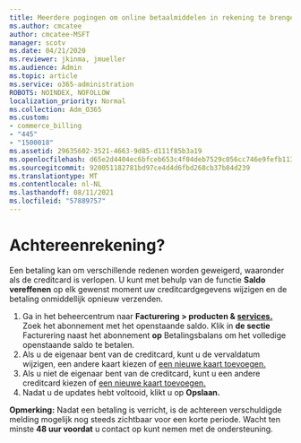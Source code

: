 ```yaml
---
title: Meerdere pogingen om online betaalmiddelen in rekening te brengen
ms.author: cmcatee
author: cmcatee-MSFT
manager: scotv
ms.date: 04/21/2020
ms.reviewer: jkinma, jmueller
ms.audience: Admin
ms.topic: article
ms.service: o365-administration
ROBOTS: NOINDEX, NOFOLLOW
localization_priority: Normal
ms.collection: Adm_O365
ms.custom:
- commerce_billing
- "445"
- "1500018"
ms.assetid: 29635602-3521-4663-9d85-d111f85b3a19
ms.openlocfilehash: d65e2d4404ec6bfceb653c4f04deb7529c056cc746e9fefb113cdc1fd16261b1
ms.sourcegitcommit: 920051182781bd97ce4d4d6fbd268cb37b84d239
ms.translationtype: MT
ms.contentlocale: nl-NL
ms.lasthandoff: 08/11/2021
ms.locfileid: "57889757"
---
```

# <a name="past-due-account"></a>Achtereenrekening?

Een betaling kan om verschillende redenen worden geweigerd, waaronder als de creditcard is verlopen. U kunt met behulp van de functie **Saldo vereffenen** op elk gewenst moment uw creditcardgegevens wijzigen en de betaling onmiddellijk opnieuw verzenden.

1. Ga in het beheercentrum naar **Facturering > producten & [services.](https://go.microsoft.com/fwlink/p/?linkid=842054)**
Zoek het abonnement met het openstaande saldo. Klik in **de sectie** Facturering naast het abonnement  **op** Betalingsbalans om het volledige openstaande saldo te betalen.
2. Als u de eigenaar bent van de creditcard, kunt u de vervaldatum wijzigen, een andere kaart kiezen of [een nieuwe kaart toevoegen.](https://docs.microsoft.com/microsoft-365/commerce/billing-and-payments/manage-payment-methods)
3. Als u niet de eigenaar bent van de creditcard, kunt u een andere creditcard kiezen of [een nieuwe kaart toevoegen.](https://docs.microsoft.com/microsoft-365/commerce/billing-and-payments/manage-payment-methods)
4. Nadat u de updates hebt voltooid, klikt u op **Opslaan.**

**Opmerking:** Nadat een betaling is verricht, is de achtereen verschuldigde melding mogelijk nog steeds zichtbaar voor een korte periode. Wacht ten minste **48 uur voordat** u contact op kunt nemen met de ondersteuning.
